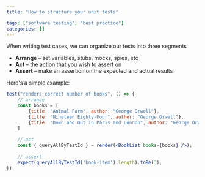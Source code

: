 ```yaml
---
title: "How to structure your unit tests"

tags: ["software testing", "best practice"]
categories: []
---
```


When writing test cases, we can organize our tests into three segments

- **Arrange** – set variables, stubs, mocks, spies, etc
- **Act** – the action that you wish to assert on
- **Assert** – make an assertion on the expected and actual results

Here's a simple example:

```jsx
test("renders correct number of books", () => {
    // arrange
    const books = [
        {title: "Animal Farm", author: "George Orwell"}, 
        {title: "Nineteen Eighty-Four", author: "George Orwell"}, 
        {title: "Down and Out in Paris and London", author: "George Orwell"}, 
    ]
    
    // act
    const { queryAllByTestId } = render(<BookList books={books} />);
    
    // assert
    expect(queryAllByTestId('book-item').length).toBe(3);
})
```
